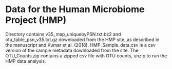 # Data for the Human Microbiome Project (HMP)

Directory contains v35_map_uniquebyPSN.txt.bz2 and otu_table_psn_v35.txt.gz downloaded from the HMP site, as described in the manuscript and Kumar et al. (2018). HMP_Sample_data.csv is a csv version of the sample metadata downloaded from the site. The OTU_Counts.zip contains a zipped csv file with OTU counts, unzip to run the HMP data analysis.